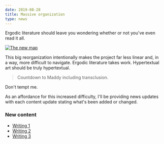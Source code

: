 ```yaml
---
date: 2019-08-28
title: Massive organization
type: news
---
```


Ergodic literature should leave you wondering whether or not you've even read it all.

<!--more-->

[![The new map](/map.png)](/map)

This big reorganization intentionally makes the project far less linear and, in a way, more difficult to navigate. Ergodic literature takes work. Hypertextual art should be truly hypertextual.

> Countdown to Maddy including transclusion.

Don't tempt me.

As an affordance for this increased difficulty, I'll be providing news updates with each content update stating what's been added or changed.

### New content

* [Writing 1](/writing)
* [Writing 2](/writing/2)
* [Writing 3](/writing/3)
